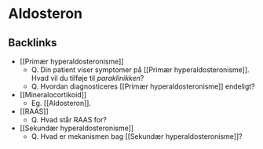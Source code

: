 # Aldosteron
## Backlinks
* [[Primær hyperaldosteronisme]]
	* Q. Din patient viser symptomer på [[Primær hyperaldosteronisme]]. Hvad vil du tilføje til *paraklinikken*? 
	* Q. Hvordan diagnosticeres [[Primær hyperaldosteronisme]] endeligt?
* [[Mineralocortikoid]]
	* Eg. [[Aldosteron]].
* [[RAAS]]
	* Q. Hvad står RAAS for?
* [[Sekundær hyperaldosteronisme]]
	* Q. Hvad er mekanismen bag [[Sekundær hyperaldosteronisme]]?

<!-- #anki/tag/med/Endocrinology #anki/deck/Medicine #anki/tag/med/Nephrology -->

<!-- {BearID:0A2548B5-4801-46CE-B9FB-C3B6700998FC-21575-0000240B1BC78494} -->
